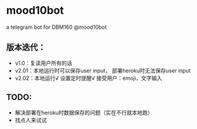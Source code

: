 # mood10bot
a telegram bot for DBM160 @mood10bot

## 版本迭代：
- v1.0：复读用户所有的话
- v2.01：本地运行时可以保存user input， 部署heroku时无法保存user input
- v2.02：本地运行√ 设置定时提醒√ 接受用户：emoji，文字输入

## TODO: 
- 解决部署在heroku时数据保存的问题（实在不行就本地跑）
- 找点人来试试
